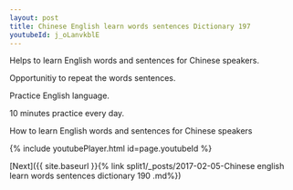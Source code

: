 ```yaml
---
layout: post
title: Chinese English learn words sentences Dictionary 197 
youtubeId: j_oLanvkblE
---
```

 
 
Helps to learn English words and sentences for Chinese speakers.

Opportunitiy to repeat the words sentences. 

Practice English language. 
 
10 minutes practice every day. 
 
How to learn English words and sentences for Chinese speakers 
 
{% include youtubePlayer.html id=page.youtubeId %}
 
 
[Next]({{ site.baseurl }}{% link  split1/_posts/2017-02-05-Chinese english learn words sentences dictionary 190 .md%})
 
